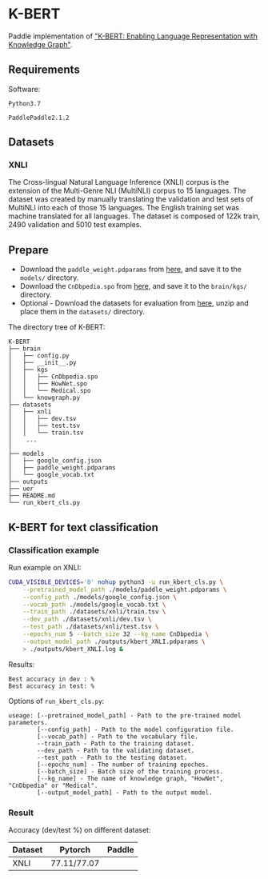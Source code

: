 # K-BERT

Paddle implementation of ["K-BERT: Enabling Language Representation with Knowledge Graph"](https://aaai.org/Papers/AAAI/2020GB/AAAI-LiuW.5594.pdf).


## Requirements

Software:
```
Python3.7

PaddlePaddle2.1.2
```
## Datasets

### XNLI

The Cross-lingual Natural Language Inference (XNLI) corpus is the extension of the Multi-Genre NLI (MultiNLI) corpus to 15 languages. The dataset was created by manually translating the validation and test sets of MultiNLI into each of those 15 languages. The English training set was machine translated for all languages. The dataset is composed of 122k train, 2490 validation and 5010 test examples.

## Prepare

* Download the ``paddle_weight.pdparams`` from [here](https://aistudio.baidu.com/aistudio/datasetdetail/114344), and save it to the ``models/`` directory.
* Download the ``CnDbpedia.spo`` from [here](https://share.weiyun.com/5BvtHyO), and save it to the ``brain/kgs/`` directory.
* Optional - Download the datasets for evaluation from [here](https://share.weiyun.com/5Id9PVZ), unzip and place them in the ``datasets/`` directory.

The directory tree of K-BERT:
```
K-BERT
├── brain
│   ├── config.py
│   ├── __init__.py
│   ├── kgs
│   │   ├── CnDbpedia.spo
│   │   ├── HowNet.spo
│   │   └── Medical.spo
│   └── knowgraph.py
├── datasets
│   ├── xnli
│   │   ├── dev.tsv
│   │   ├── test.tsv
│   │   └── train.tsv
│    ...
│
├── models
│   ├── google_config.json
│   ├── paddle_weight.pdparams
│   └── google_vocab.txt
├── outputs
├── uer
├── README.md
└── run_kbert_cls.py
```

## K-BERT for text classification

### Classification example

Run example on XNLI:
```sh
CUDA_VISIBLE_DEVICES='0' nohup python3 -u run_kbert_cls.py \
    --pretrained_model_path ./models/paddle_weight.pdparams \
    --config_path ./models/google_config.json \
    --vocab_path ./models/google_vocab.txt \
    --train_path ./datasets/xnli/train.tsv \
    --dev_path ./datasets/xnli/dev.tsv \
    --test_path ./datasets/xnli/test.tsv \
    --epochs_num 5 --batch_size 32 --kg_name CnDbpedia \
    --output_model_path ./outputs/kbert_XNLI.pdparams \
    > ./outputs/kbert_XNLI.log &
```

Results:
```
Best accuracy in dev : %
Best accuracy in test: %
```

Options of ``run_kbert_cls.py``:
```
useage: [--pretrained_model_path] - Path to the pre-trained model parameters.
        [--config_path] - Path to the model configuration file.
        [--vocab_path] - Path to the vocabulary file.
        --train_path - Path to the training dataset.
        --dev_path - Path to the validating dataset.
        --test_path - Path to the testing dataset.
        [--epochs_num] - The number of training epoches.
        [--batch_size] - Batch size of the training process.
        [--kg_name] - The name of knowledge graph, "HowNet", "CnDbpedia" or "Medical".
        [--output_model_path] - Path to the output model.
```

### Result

Accuracy (dev/test %) on different dataset:

| Dataset       | Pytorch      | Paddle        |
| :-----        | :----:       | :----:        |
| XNLI          | 77.11/77.07  |               |


